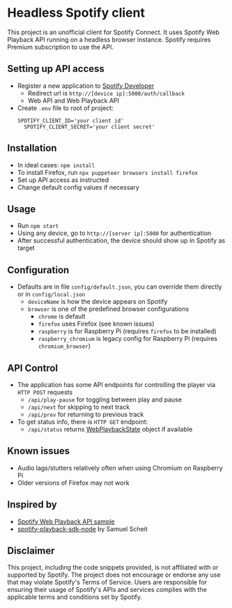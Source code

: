 # Headless Spotify client

This project is an unofficial client for Spotify Connect. It uses Spotify Web
Playback API running on a headless browser instance. Spotify requires Premium
subscription to use the API.

## Setting up API access

- Register a new application to
  [Spotify Developer](https://developer.spotify.com/)
  - Redirect url is `http://[device ip]:5000/auth/callback`
  - Web API and Web Playback API
- Create `.env` file to root of project:
  ```
  SPOTIFY_CLIENT_ID='your client id'
    SPOTIFY_CLIENT_SECRET='your client secret'
  ```

## Installation

- In ideal cases: `npm install`
- To install Firefox, run `npx puppeteer browsers install firefox`
- Set up API access as instructed
- Change default config values if necessary

## Usage

- Run `npm start`
- Using any device, go to `http://[server ip]:5000` for authentication
- After successful authentication, the device should show up in Spotify as
  target

## Configuration

- Defaults are in file `config/default.json`, you can override them directly or
  in `config/local.json`
  - `deviceName` is how the device appears on Spotify
  - `browser` is one of the predefined browser configurations
    - `chrome` is default
    - `firefox` uses Firefox (see known issues)
    - `raspberry` is for Raspberry Pi (requires `firefox` to be installed)
    - `raspberry_chromium` is legacy config for Raspberry Pi (requires
      `chromium_browser`)

## API Control

- The application has some API endpoints for controlling the player via
  `HTTP POST` requests
  - `/api/play-pause` for toggling between play and pause
  - `/api/next` for skipping to next track
  - `/api/prev` for returning to previous track
- To get status info, there is `HTTP GET` endpoint:
  - `/api/status` returns
    [WebPlaybackState](https://developer.spotify.com/documentation/web-playback-sdk/reference#webplaybackstate-object)
    object if available

## Known issues

- Audio lags/stutters relatively often when using Chromium on Raspberry Pi
- Older versions of Firefox may not work

## Inspired by

- [Spotify Web Playback API sample](https://developer.spotify.com/documentation/web-playback-sdk/howtos/web-app-player)
- [spotify-playback-sdk-node](https://github.com/SamuelScheit/spotify-playback-sdk-node)
  by Samuel Scheit

## Disclaimer

This project, including the code snippets provided, is not affiliated with or
supported by Spotify. The project does not encourage or endorse any use that may
violate Spotify's Terms of Service. Users are responsible for ensuring their
usage of Spotify's APIs and services complies with the applicable terms and
conditions set by Spotify.
